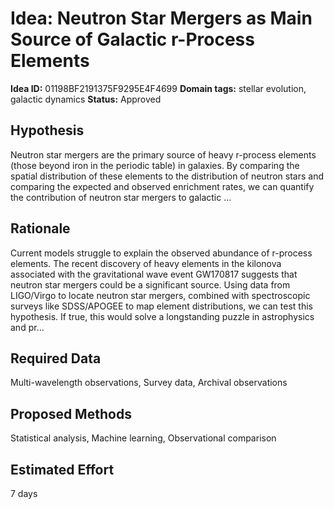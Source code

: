 # Idea: Neutron Star Mergers as Main Source of Galactic r-Process Elements

**Idea ID:** 01198BF2191375F9295E4F4699
**Domain tags:** stellar evolution, galactic dynamics
**Status:** Approved

## Hypothesis
Neutron star mergers are the primary source of heavy r-process elements (those beyond iron in the periodic table) in galaxies. By comparing the spatial distribution of these elements to the distribution of neutron stars and comparing the expected and observed enrichment rates, we can quantify the contribution of neutron star mergers to galactic ...

## Rationale
Current models struggle to explain the observed abundance of r-process elements. The recent discovery of heavy elements in the kilonova associated with the gravitational wave event GW170817 suggests that neutron star mergers could be a significant source. Using data from LIGO/Virgo to locate neutron star mergers, combined with spectroscopic surveys like SDSS/APOGEE to map element distributions, we can test this hypothesis. If true, this would solve a longstanding puzzle in astrophysics and pr...

## Required Data
Multi-wavelength observations, Survey data, Archival observations

## Proposed Methods
Statistical analysis, Machine learning, Observational comparison

## Estimated Effort
7 days
